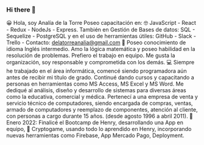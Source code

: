 ### Hi there 👋
😀 Hola, soy Analía de la Torre
Poseo capacitación en: 🤓 JavaScript - React - Redux - NodeJs - Express. También en Gestión de Bases de datos: SQL - Sequelize - PostgreSQL y en el uso de herramientas útiles: GitHub - Slack - Trello - Contacto: delatorreanalia@gmail.com
🧐 Poseo conocimiento de idioma Inglés intermedio. 
Amo la lógica matemática y poseo habilidad en la resolución de problemas.
Prefiero el trabajo en equipo. Me gusta la organización, soy responsable y comprometida con los demás.
💻 Siempre he trabajado en el área informática, comencé siendo programadora aún antes de recibir mi título de grado. Continué dando cursos y capacitando a personas en herramientas como MS Access, MS Excel y MS Word.
Me dediqué al análisis, diseño y desarrollo de sistemas para diversas áreas como la educativa, comercial y médica. Pertenecí a una empresa de venta y servicio técnico de computadores, siendo encargada de compras, ventas, armado de computadores y reemplazo de componentes, atención al cliente, con personas a cargo durante 15 años. (desde agosto 1996 a abril 2011).
🔭 Enero 2022: Finalicé el Bootcamp de Henry, desarrollando una App en equipo, 🌱 Cryptogame, usando todo lo aprendido en Henry, incorporando nuevas herramientas como Firebase, App Mercado Pago, Deployment.

